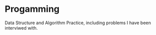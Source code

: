 Progamming
==========

Data Structure and Algorithm Practice, including problems I have been interviwed with.      
